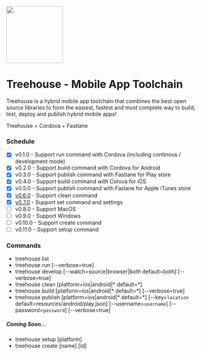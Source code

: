 <img src="https://image.flaticon.com/icons/png/512/36/36366.png" width="150px" />

# Treehouse - Mobile App Toolchain

Treehouse is a hybrid mobile app toolchain that combines the best open source libraries to form the easiest, fastest and most complete way to build, test, deploy and publish hybrid mobile apps!

Treehouse = Cordova + Fastlane

### Schedule
 - [x] v0.1.0 - Support run command with Cordova (including continous / development mode)
 - [x] v0.2.0 - Support build command with Cordova for Android
 - [x] v0.3.0 - Support publish command with Fastlane for Play store
 - [x] v0.4.0 - Support build command with Corova for iOS 
 - [x] v0.5.0 - Support publish command with Faslane for Apple iTunes store
 - [x] [v0.6.0](https://github.com/abrayall/treehouse/releases/download/v0.6.0/treehouse.tar) - Support clean command
 - [x] [v0.7.0](https://github.com/abrayall/treehouse/releases/download/v0.7.0/treehouse.tar) - Support set command and settings
 - [ ] v0.8.0 - Support MacOS
 - [ ] v0.9.0 - Support Windows
 - [ ] v0.10.0 - Support create command
 - [ ] v0.11.0 - Support setup command
 
### Commands
- treehouse list
- treehouse run [--verbose=true]
- treehouse develop [--watch=source|browser|both default=both] [--verbose=true]
- treehouse clean [platform=ios|android|* default=*]
- treehouse build [platform=ios|android|* default=*] [--verbose=true]
- treehouse publish [platform=ios|android|* default=*] [--key=`location` default=resources/android/play.json] [--username=`username`] [--password=`password`] [--verbose=true]

##### Coming Soon...
- treehouse setup [platform]
- treehouse create [name] [id]
